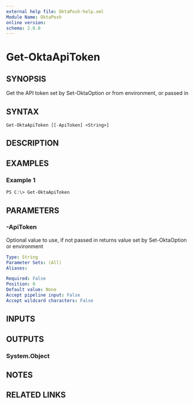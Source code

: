 ```yaml
---
external help file: OktaPosh-help.xml
Module Name: OktaPosh
online version:
schema: 2.0.0
---
```


# Get-OktaApiToken

## SYNOPSIS
Get the API token set by Set-OktaOption or from environment, or passed in

## SYNTAX

```
Get-OktaApiToken [[-ApiToken] <String>]
```

## DESCRIPTION

## EXAMPLES

### Example 1
```
PS C:\> Get-OktaApiToken
```

## PARAMETERS

### -ApiToken
Optional value to use, if not passed in returns value set by Set-OktaOption or environment

```yaml
Type: String
Parameter Sets: (All)
Aliases:

Required: False
Position: 0
Default value: None
Accept pipeline input: False
Accept wildcard characters: False
```

## INPUTS

## OUTPUTS

### System.Object
## NOTES

## RELATED LINKS
